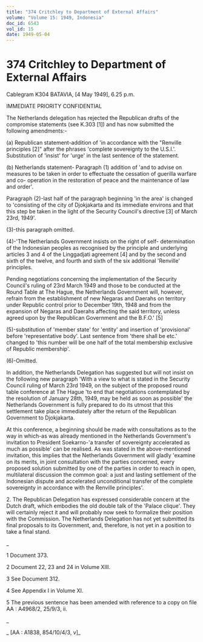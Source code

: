 ```yaml
---
title: "374 Critchley to Department of External Affairs"
volume: "Volume 15: 1949, Indonesia"
doc_id: 6543
vol_id: 15
date: 1949-05-04
---
```


# 374 Critchley to Department of External Affairs

Cablegram K304 BATAVIA, [4 May 1949], 6.25 p.m.

IMMEDIATE PRIORITY CONFIDENTIAL

The Netherlands delegation has rejected the Republican drafts of the compromise statements (see K.303 [1]) and has now submitted the following amendments:-

(a) Republican statement-addition of 'in accordance with the "Renville principles [2]" after the phrases 'complete sovereignty to the U.S.I.'. Substitution of 'insist' for 'urge' in the last sentence of the statement.

(b) Netherlands statement- Paragraph (1) addition of 'and to advise on measures to be taken in order to effectuate the cessation of guerilla warfare and co- operation in the restoration of peace and the maintenance of law and order'.

Paragraph (2)-last half of the paragraph beginning 'in the area' is changed to 'consisting of the city of Djokjakarta and its immediate environs and that this step be taken in the light of the Security Council's directive [3] of March 23rd, 1949'.

(3)-this paragraph omitted.

(4)-'The Netherlands Government insists on the right of self- determination of the Indonesian peoples as recognised by the principle and underlying articles 3 and 4 of the Linggadjati agreement [4] and by the second and sixth of the twelve, and fourth and sixth of the six additional 'Renville' principles.

Pending negotiations concerning the implementation of the Security Council's ruling of 23rd March 1949 and those to be conducted at the Round Table at The Hague, the Netherlands Government will, however, refrain from the establishment of new Negaras and Daerahs on territory under Republic control prior to December 19th, 1948 and from the expansion of Negaras and Daerahs affecting the said territory, unless agreed upon by the Republican Government and the B.F.O.' [5]

(5)-substitution of 'member state' for 'entity' and insertion of 'provisional' before 'representative body'. Last sentence from 'there shall be etc.' changed to 'this number will be one half of the total membership exclusive of Republic membership'.

(6)-Omitted.

In addition, the Netherlands Delegation has suggested but will not insist on the following new paragraph 'With a view to what is stated in the Security Council ruling of March 23rd 1949, on the subject of the proposed round table conference at The Hague 'to end that negotiations contemplated by the resolution of January 28th, 1949, may be held as soon as possible' the Netherlands Government is fully prepared to do its utmost that this settlement take place immediately after the return of the Republican Government to Djokjakarta.

At this conference, a beginning should be made with consultations as to the way in which-as was already mentioned in the Netherlands Government's invitation to President Soekarno-'a transfer of sovereignty accelerated as much as possible' can be realised. As was stated in the above-mentioned invitation, this implies that the Netherlands Government will gladly 'examine on its merits, in joint consultation with the parties concerned, every proposed solution submitted by one of the parties in order to reach in open, multilateral discussion the common goal: a just and lasting settlement of the Indonesian dispute and accelerated unconditional transfer of the complete sovereignty in accordance with the Renville principles'.

2\. The Republican Delegation has expressed considerable concern at the Dutch draft, which embodies the old double talk of the 'Palace clique'. They will certainly reject it and will probably now seek to formalize their position with the Commission. The Netherlands Delegation has not yet submitted its final proposals to its Government, and, therefore, is not yet in a position to take a final stand.

_

1 Document 373.

2 Document 22, 23 and 24 in Volume XIII.

3 See Document 312.

4 See Appendix I in Volume XI.

5 The previous sentence has been amended with reference to a copy on file AA : A4968/2, 25/9/3, ii.

_

_ [AA : A1838, 854/10/4/3, v]_
